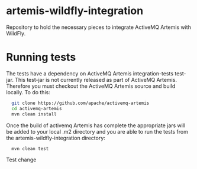 artemis-wildfly-integration
============================

Repository to hold the necessary pieces to integrate ActiveMQ Artemis with WildFly.

Running tests
==============

The tests have a dependency on ActiveMQ Artemis integration-tests test-jar.  This test-jar is not currently released as part
of ActiveMQ Artemis. Therefore you must checkout the ActiveMQ Artemis source and build locally.  To do this:

```bash
  git clone https://github.com/apache/activemq-artemis
  cd activemq-artemis
  mvn clean install
```

Once the build of activemq Artemis has complete the appropriate jars will be added to your local .m2 directory and you are 
able to run the tests from the artemis-wildfly-integration directory:

```bash
  mvn clean test
```

Test change
